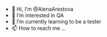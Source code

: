 - 👋 Hi, I’m @AlenaArestova
- 👀 I’m interested in QA
- 🌱 I’m currently learning to be a tester
- 📫 How to reach me ...

<!---
AlenaArestova/AlenaArestova is a ✨ special ✨ repository because its `README.md` (this file) appears on your GitHub profile.
You can click the Preview link to take a look at your changes.
--->
